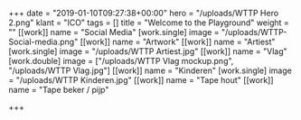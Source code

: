 +++
date = "2019-01-10T09:27:38+00:00"
hero = "/uploads/WTTP Hero 2.png"
klant = "ICO"
tags = []
title = "Welcome to the Playground"
weight = ""
[[work]]
name = "Social Media"
[work.single]
image = "/uploads/WTTP-Social-media.png"
[[work]]
name = "Artwork"
[[work]]
name = "Artiest"
[work.single]
image = "/uploads/WTTP Artiest.jpg"
[[work]]
name = "Vlag"
[work.double]
image = ["/uploads/WTTP Vlag mockup.png", "/uploads/WTTP Vlag.jpg"]
[[work]]
name = "Kinderen"
[work.single]
image = "/uploads/WTTP Kinderen.jpg"
[[work]]
name = "Tape hout"
[[work]]
name = "Tape beker / pijp"

+++
